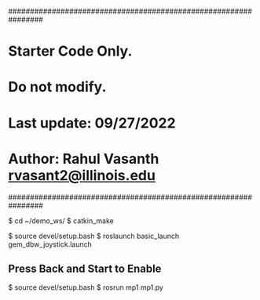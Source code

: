 ################################################################
# Starter Code Only. 
# Do not modify.
# Last update: 09/27/2022
# Author: Rahul Vasanth rvasant2@illinois.edu
################################################################

$ cd ~/demo_ws/
$ catkin_make

$ source devel/setup.bash
$ roslaunch basic_launch gem_dbw_joystick.launch

## Press Back and Start to Enable

$ source devel/setup.bash
$ rosrun mp1 mp1.py
